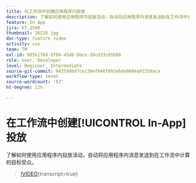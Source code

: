 ```yaml
---
title: 在工作流中创建应用程序内投放
description: 了解如何使用应用程序内投放活动，自动将应用程序内消息发送到在工作流中计算的目标受众。
feature: In App
jira: KT-2500
thumbnail: 26226.jpg
doc-type: feature video
activity: use
team: TM
exl-id: 9d5b1769-9f04-45d0-bbce-38cd33c65bb0
role: User, Developer
level: Beginner, Intermediate
source-git-commit: 943599bd7ce139ef846f093ebda9084a91550aca
workflow-type: tm+mt
source-wordcount: '57'
ht-degree: 12%

---
```


# 在工作流中创建[!UICONTROL In-App]投放

了解如何使用应用程序内投放活动，自动将应用程序内消息发送到在工作流中计算的目标受众。

>[!VIDEO](https://video.tv.adobe.com/v/38573?learn=on&captions=chi_hans){transcript=true}
